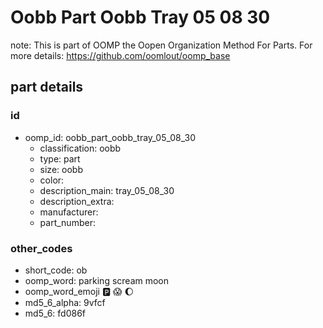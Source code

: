 # Oobb Part Oobb Tray 05 08 30  

note: This is part of OOMP the Oopen Organization Method For Parts. For more details: https://github.com/oomlout/oomp_base

##  part details





### id
* oomp_id: oobb_part_oobb_tray_05_08_30
  * classification: oobb
  * type: part
  * size: oobb
  * color: 
  * description_main: tray_05_08_30
  * description_extra: 
  * manufacturer: 
  * part_number: 

### other_codes
* short_code: ob
* oomp_word: parking scream moon
* oomp_word_emoji :parking: :scream: :moon:
* md5_6_alpha: 9vfcf
* md5_6: fd086f